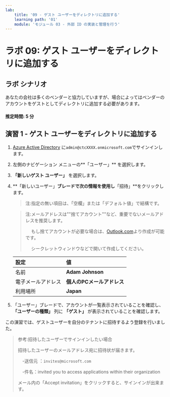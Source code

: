 ```yaml
---
lab:
    title: '09 - ゲスト ユーザーをディレクトリに追加する'
    learning path: '01'
    module: 'モジュール 03 - 外部 ID の実装と管理を行う'
---
```


# ラボ 09: ゲスト ユーザーをディレクトリに追加する

## ラボ シナリオ

あなたの会社は多くのベンダーと協力していますが、場合によってはベンダーのアカウントをゲストとしてディレクトリに追加する必要があります。

#### 推定時間: 5 分

## 演習 1 - ゲスト ユーザーをディレクトリに追加する

1. [Azure Active Directory]( https://portal.azure.com/#blade/Microsoft_AAD_IAM/ActiveDirectoryMenuBlade/Overview) に`admin@ctcXXXX.onmicrosoft.com`でサインインします。

1. 左側のナビゲーション メニューの**「ユーザー」** を選択します。

1. **「新しいゲスト ユーザー」** を選択します。

1. **「新しいユーザー」**ブレードで次の情報を使用し**「招待」**をクリックします。

    > 注:指定の無い項目は、「空欄」または「デフォルト値」で結構です。

    > 注:メールアドレスは""捨てアカウント""など、重要でないメールアドレスを推奨します。
    >
    > 　 もし捨てアカウントが必要な場合は、[Outlook.com](https://outlook.live.com/owa/)より作成が可能です。
    >
    > 　 シークレットウィンドウなどで開いて作成してください。

    | **設定**           | **値**                     |
    | :----------------- | :------------------------- |
    | 名前               | **Adam Johnson**           |
    | 電子メールアドレス | **個人のPCメールアドレス** |
    | 利用場所           | **Japan**                  |

1. 「ユーザー」ブレードで、アカウントが一覧表示されていることを確認し、**「ユーザーの種類」** 列に **「ゲスト」** が表示されていることを確認します。




この演習では、ゲストユーザーを自分のテナントに招待するよう登録を行いました。

> 参考:招待したユーザーでサインインしたい場合
>
> 招待したユーザーのメールアドレス宛に招待状が届きます。
>
> 　-送信元 ：`invites@microsoft.com`
>
> 　-件名：invited you to access applications within their organization
>
> メール内の「Accept invitation」をクリックすると、サインインが出来ます。
